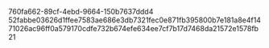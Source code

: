 760fa662-89cf-4ebd-9664-150b7637ddd4
52fabbe03626d1ffee7583ae686e3db7321fec0e871fb395800b7e181a8e4f1471026ac96ff0a579170cdfe732b674efe634ee7cf7b17d7468da21572e1578fb
21
